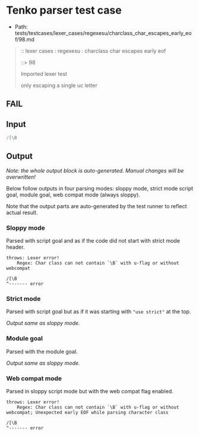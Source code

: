 # Tenko parser test case

- Path: tests/testcases/lexer_cases/regexesu/charclass_char_escapes_early_eof/98.md

> :: lexer cases : regexesu : charclass char escapes early eof
>
> ::> 98
>
> Imported lexer test
>
> only escaping a single uc letter

## FAIL

## Input

`````js
/[\B
`````

## Output

_Note: the whole output block is auto-generated. Manual changes will be overwritten!_

Below follow outputs in four parsing modes: sloppy mode, strict mode script goal, module goal, web compat mode (always sloppy).

Note that the output parts are auto-generated by the test runner to reflect actual result.

### Sloppy mode

Parsed with script goal and as if the code did not start with strict mode header.

`````
throws: Lexer error!
    Regex: Char class can not contain `\B` with u-flag or without webcompat

/[\B
^------- error
`````

### Strict mode

Parsed with script goal but as if it was starting with `"use strict"` at the top.

_Output same as sloppy mode._

### Module goal

Parsed with the module goal.

_Output same as sloppy mode._

### Web compat mode

Parsed in sloppy script mode but with the web compat flag enabled.

`````
throws: Lexer error!
    Regex: Char class can not contain `\B` with u-flag or without webcompat; Unexpected early EOF while parsing character class

/[\B
^------- error
`````

